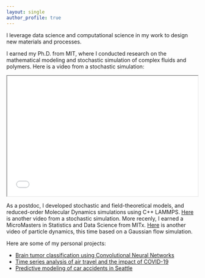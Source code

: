```yaml
---
layout: single
author_profile: true
---
```


I leverage data science and computational science in my work to design new materials and processes.  

I earned my Ph.D. from MIT, where I conducted research on the mathematical modeling and stochastic simulation of complex fluids and polymers. Here is a video from a stochastic simulation:

<div class="embed-responsive embed-responsive-16by9">
  <iframe width="500" height="315" 
          src="/assets/images/mla3d1p20m.mpg">
          frameborder="0"
          allow="autoplay; encrypted-media">
    </iframe>
</div>


As a postdoc, I developed stochastic and field-theoretical models, and reduced-order Molecular Dynamics simulations using C++ LAMMPS. [Here](/assets/images/n200pb3.mpg) is another video from a stochastic simulation. More recenly, I earned a MicroMasters in Statistics and Data Science from MITx. [Here](/assets/images/n200pb3.mpg) is another video of particle dynamics, this time based on a Gaussian flow simulation.

Here are some of my personal projects:

- [Brain tumor classification using Convolutional Neural Networks](https://www.linkedin.com/pulse/deep-learning-brain-tumor-classification-aruna-mohan/)
- [Time series analysis of air travel and the impact of COVID-19](https://www.linkedin.com/pulse/time-series-analysis-air-travel-impact-covid-19-aruna-mohan/)
- [Predictive modeling of car accidents in Seattle](https://www.linkedin.com/pulse/predictive-modeling-car-accidents-seattle-aruna-mohan/)



